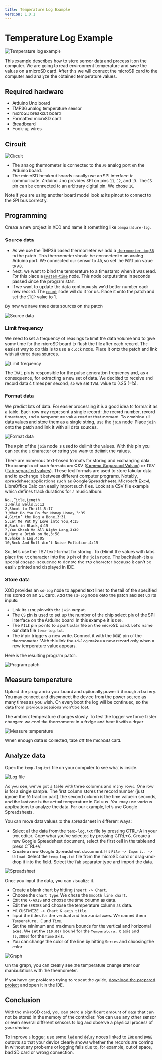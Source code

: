 ```yaml
---
title: Temperature Log Example
version: 1.0.1
---
```


# Temperature Log Example

![Temperature log example](./temperature-log-1.jpg)

This example describes how to store sensor data and process it on the computer.
We are going to read environment temperature and save the values on a microSD
card. After this we will connect the microSD card to the computer and analyze
the obtained temperature values.

## Required hardware

- Arduino Uno board
- TMP36 analog temperature sensor
- microSD breakout board
- Formatted microSD card
- Breadboard
- Hook-up wires

## Circuit

![Circuit](./circuit.fz.png)

- The analog thermometer is connected to the `A0` analog port on the Arduino
  board.
- The microSD breakout boards usually use an SPI interface to communicate.
  Arduino Uno provides SPI on pins `11`, `12`, and `13`. The `CS` pin can be
  connected to an arbitrary digital pin. We chose `10`.

<div class="ui segment note">
<span class="ui ribbon label">Note</span>
If you are using another board model look at its pinout to connect to the SPI bus correctly.
</div>

## Programming

Create a new project in XOD and name it something like `temparature-log`.

### Source data

- As we use the TMP36 based thermometer we add a
  [`thermometer-tmp36`](https://xod.io/libs/xod/common-hardware/thermometer-tmp36/)
  to the patch. This thermometer should be connected to an analog Arduino port.
  We connected our sensor to `A0`, so set the `PORT` pin value to `A0`.
- Next, we want to bind the temperature to a timestamp when it was read. For
  this place a [`system-time`](https://xod.io/libs/xod/core/system-time) node.
  This node outputs time in seconds passed since the program start.
- If we want to update the data continuously we'd better number each new record.
  The [`count`](https://xod.io/libs/xod/core/count) node will do it for us.
  Place it onto the patch and set the `STEP` value to 1.

By now we have three data sources on the patch.

![Source data](./sdcard-temp.step1.patch.png)

### Limit frequency

We need to set a frequency of readings to limit the data volume and to give some
time for the microSD board to flush the file after each record. The easiest way
to do this is to use a `clock` node. Place it onto the patch and link with all
three data sources.

![Limit frequency](./sdcard-temp.step2.patch.png)

The `IVAL` pin is responsible for the pulse generation frequency and, as a
consequence, for extracting a new set of data. We decided to receive and record
data 4 times per second, so we set `IVAL` value to 0.25 (=¼).

### Format data

We predict lots of data. For easier processing it is a good idea to format it as
a table. Each row may represent a single record: the record number, record
timestamp, and a temperature value read at that moment. To combine all data
values and store them as a single string, use the `join` node. Place `join` onto
the patch and link it with all data sources.

![Format data](./sdcard-temp.step3.patch.png)

The `D` pin of the `join` node is used to delimit the values. With this pin you
can set the a character or string you want to delimit the values.

There are numerous text-based formats for storing and exchanging data. The
examples of such formats are CSV
([Comma-Separated Values](https://en.wikipedia.org/wiki/Comma-separated_values))
or TSV
([Tab-separated values](https://en.wikipedia.org/wiki/Tab-separated_values)).
These text formats are used to store tabular data and to exchange it between
different computer programs. Notably, spreadsheet applications such as Google
Spreadsheets, Microsoft Excel, LibreOffice Calc can easily import such files.
Look at a CSV file example which defines track durations for a music album:

```
No.,Title,Length
1,Hells Bells,5:12
2,Shoot to Thrill,5:17
3,What Do You Do for Money Honey,3:35
4,Givin’ the Dog a Bone,3:31
5,Let Me Put My Love into You,4:15
6,Back in Black,4:15
7,You Shook Me All Night Long,3:30
8,Have a Drink on Me,3:58
9,Shake a Leg,4:05
10,Rock And Roll Ain’t Noise Pollution,4:15
```

So, let’s use the TSV text-format for storing. To delimit the values with tabs
place the `\t` character into the `D` pin of the `join` node. The backslash-t is
a special escape-sequence to denote the `TAB` character because it can’t be
easily printed and displayed in IDE.

### Store data

XOD provides an `sd-log` node to append text lines to the tail of the specified
file stored on an SD card. Add the `sd-log` node onto the patch and set up its
inputs:

- Link its `LINE` pin with the `join` output.
- The `CS` pin is used to set up the number of the chip select pin of the SPI
  interface on the Arduino board. In this example it is `D10`.
- The `FILE` pin points to a particular file on the microSD card. Let’s name our
  data file `temp-log.txt`.
- The `W` pin triggers a new write. Connect it with the `DONE` pin of the
  thermometer. With this link the `sd-log` makes a new record only when a new
  temperature value appears.

Here is the resulting program patch.

![Program patch](./sdcard-temp.patch.png)

## Measure temperature

Upload the program to your board and optionally power it through a battery. You
may connect and disconnect the device from the power source as many times as you
wish. On every boot the log will be continued, so the data from previous
sessions won’t be lost.

The ambient temperature changes slowly. To test the logger we force faster
changes: we cool the thermometer in a fridge and heat it with a dryer.

![Measure temperature](./temperature-log-2.jpg)

When enough data is collected, take off the microSD card.

## Analyze data

Open the `temp-log.txt` file on your computer to see what is inside.

![Log file](./analyze-log-1.png)

As you see, we’ve got a table with three columns and many rows. One row is for a
single sample. The first column stores the record number (just ignore the `00`
fraction part), the second column is the time value in seconds, and the last one
is the actual temperature in Celsius. You may use various applications to
analyze the data. For our example, let’s use Google Spreadsheets.

You can move data values to the spreadsheet in different ways:

- Select all the data from the `temp-log.txt` file by pressing CTRL+A in your
  text editor. Copy what you’ve selected by pressing CTRL+C. Create a new Google
  Spreadsheet document, select the first cell in the table and press CTRL+V.
- Create a new Google Spreadsheet document. Hit `File -> Import.. -> Upload`.
  Select the `temp-log.txt` file from the microSD card or drag-and-drop it into
  the field. Select the `Tab` separator type and import the data.

![Spreadsheet](./analyze-log-2.png)

Once you input the data, you can visualize it.

- Create a blank chart by hitting `Insert -> Chart`.
- Choose the `Chart type`. We chose the `Smooth line chart`.
- Edit the `X-AXIS` and choose the time column as data.
- Edit the `SERIES` and choose the temperature column as data.
- Hit `CUSTOMIZE -> Chart & axis title`.
- Input the titles for the vertical and horizontal axes. We named them
  `Temperature, C` and `Time`.
- Set the minimum and maximum bounds for the vertical and horizontal axes. We
  set the `(10,90)` bound for the `Temperature, C` axis and `(0,3000)` for the
  `Time` axis.
- You can change the color of the line by hitting `Series` and choosing the
  color.

![Graph](./analyze-log-3.png)

On the graph, you can clearly see the temperature change after our manipulations
with the thermometer.

If you have got problems trying to repeat the guide,
[download the prepared project](./sdcard-temp-prepared.xodball) and open it in
the IDE.

## Conclusion

With the microSD card, you can store a significant amount of data that can not
be stored in the memory of the controller. You can use any other sensor or even
several different sensors to log and observe a physical process of your choice.

To improve a logger, use some
[`led`](https://xod.io/libs/xod/common-hardware/led/) and
[`delay`](https://xod.io/libs/xod/core/delay) nodes linked to `ERR` and `DONE`
outputs so that your device clearly shows whether the records are coming in
without any problems or logging fails due to, for example, out of space, bad SD
card or wrong connection.
